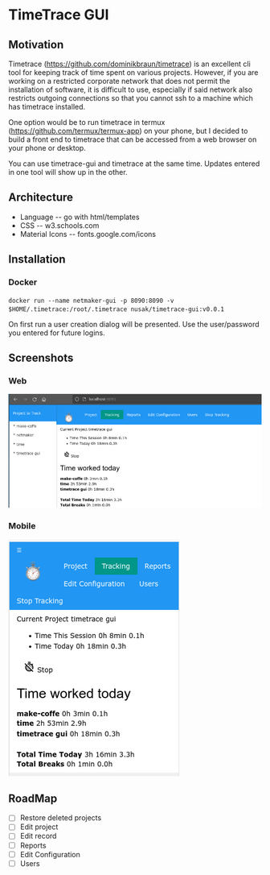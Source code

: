 # TimeTrace GUI
## Motivation
Timetrace (https://github.com/dominikbraun/timetrace) is an excellent cli tool for keeping track of time spent on various projects. However, if you are working on a restricted corporate network that does not permit the installation of software, it is difficult to use, especially if said network also restricts outgoing connections so that you cannot ssh to a machine which has timetrace installed.

One option would be to run timetrace in termux (https://github.com/termux/termux-app) on your phone, but I decided to build a front end to timetrace that can be accessed from a web browser on your phone or desktop.

You can use timetrace-gui and timetrace at the same time. Updates entered in one tool will show up in the other.

## Architecture
- Language 
-- go with html/templates
- CSS 
-- w3.schools.com
- Material Icons
-- fonts.google.com/icons

## Installation
### Docker
`docker run --name netmaker-gui -p 8090:8090 -v $HOME/.timetrace:/root/.timetrace nusak/timetrace-gui:v0.0.1`

On first run a user creation dialog will be presented.  Use the user/password you entered for future logins.

## Screenshots
### Web
![browser](https://github.com/mattkasun/timetrace-gui/raw/master/screenshots/web.png "TimeTrace-GUI with Browser")

### Mobile
![phone](https://github.com/mattkasun/timetrace-gui/raw/master/screenshots/mobile.png "TimeTrace-GUI with Phone")

## RoadMap
- [ ] Restore deleted projects
- [ ] Edit project
- [ ] Edit record
- [ ] Reports
- [ ] Edit Configuration
- [ ] Users
